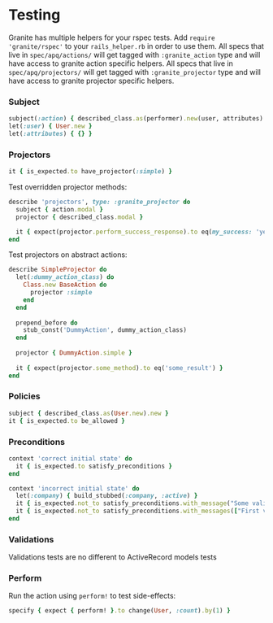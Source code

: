 # Testing

Granite has multiple helpers for your rspec tests. Add `require 'granite/rspec'` to your `rails_helper.rb` in order
to use them.
All specs that live in `spec/apq/actions/` will get tagged with `:granite_action` type and will have access to granite
action specific helpers.
All specs that live in `spec/apq/projectors/` will get tagged with `:granite_projector` type and will have access to
granite projector specific helpers.

<h3 id="testing-subject">Subject</h3>

```ruby
subject(:action) { described_class.as(performer).new(user, attributes) }
let(:user) { User.new }
let(:attributes) { {} }
```

<h3 id="testing-projectors">Projectors</h3>

```ruby
it { is_expected.to have_projector(:simple) }
```

Test overridden projector methods:

```ruby
describe 'projectors', type: :granite_projector do
  subject { action.modal }
  projector { described_class.modal }

  it { expect(projector.perform_success_response).to eq(my_success: 'yes') }
end
```

Test projectors on abstract actions:

```ruby
describe SimpleProjector do
  let(:dummy_action_class) do
    Class.new BaseAction do
      projector :simple
    end
  end
  
  prepend_before do
    stub_const('DummyAction', dummy_action_class)
  end
  
  projector { DummyAction.simple }
  
  it { expect(projector.some_method).to eq('some_result') }
end
```

<h3 id="testing-policies">Policies</h3>

```ruby
subject { described_class.as(User.new).new }
it { is_expected.to be_allowed }
```

<h3 id="testing-preconditions">Preconditions</h3>

```ruby
context 'correct initial state' do
  it { is_expected.to satisfy_preconditions }
end

context 'incorrect initial state' do
  let(:company) { build_stubbed(:company, :active) }
  it { is_expected.not_to satisfy_preconditions.with_message("Some validation message")}
  it { is_expected.not_to satisfy_preconditions.with_messages(["First validation message", "Second validation message"])}
end
```

<h3 id="testing-validations">Validations</h3>

Validations tests are no different to ActiveRecord models tests

<h3 id="testing-perform">Perform</h3>

Run the action using `perform!` to test side-effects:

```ruby
specify { expect { perform! }.to change(User, :count).by(1) }
```

